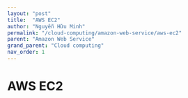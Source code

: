 ```yaml
---
layout: "post"
title:  "AWS EC2"
author: "Nguyễn Hữu Minh"
permalink: "/cloud-computing/amazon-web-service/aws-ec2"
parent: "Amazon Web Service"
grand_parent: "Cloud computing"
nav_order: 1
---
```


# AWS EC2
